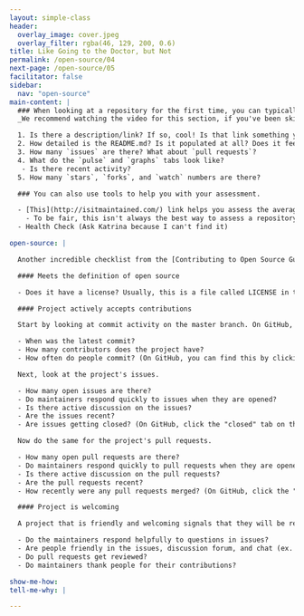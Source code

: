 ```yaml
---
layout: simple-class
header:
  overlay_image: cover.jpeg
  overlay_filter: rgba(46, 129, 200, 0.6)
title: Like Going to the Doctor, but Not
permalink: /open-source/04
next-page: /open-source/05
facilitator: false
sidebar:
  nav: "open-source"
main-content: |
  ### When looking at a repository for the first time, you can typically follow this pattern of assessment.
  _We recommend watching the video for this section, if you've been skipping them so far._

  1. Is there a description/link? If so, cool! Is that link something you want to contribute to?
  2. How detailed is the README.md? Is it populated at all? Does it feel welcoming and easy to understand?
  3. How many `issues` are there? What about `pull requests`?
  4. What do the `pulse` and `graphs` tabs look like?
   - Is there recent activity?
  5. How many `stars`, `forks`, and `watch` numbers are there?

  ### You can also use tools to help you with your assessment.

  - [This](http://isitmaintained.com/) link helps you assess the average time it takes to close an issue, and how many issues in total are open.
    - To be fair, this isn't always the best way to assess a repository. Sometimes issues stay open for a long time to indicate that there aren't enough contributors.
  - Health Check (Ask Katrina because I can't find it)

open-source: |

  Another incredible checklist from the [Contributing to Open Source Guide](http://opensource.guide/how-to-contribute-to-open-source/#a-checklist-before-you-contribute):

  #### Meets the definition of open source

  - Does it have a license? Usually, this is a file called LICENSE in the root of the repository.

  #### Project actively accepts contributions

  Start by looking at commit activity on the master branch. On GitHub, you can see this information on a repository's homepage.

  - When was the latest commit?
  - How many contributors does the project have?
  - How often do people commit? (On GitHub, you can find this by clicking "Commits" in the top bar.)

  Next, look at the project's issues.

  - How many open issues are there?
  - Do maintainers respond quickly to issues when they are opened?
  - Is there active discussion on the issues?
  - Are the issues recent?
  - Are issues getting closed? (On GitHub, click the "closed" tab on the Issues page to see closed issues.)

  Now do the same for the project's pull requests.

  - How many open pull requests are there?
  - Do maintainers respond quickly to pull requests when they are opened?
  - Is there active discussion on the pull requests?
  - Are the pull requests recent?
  - How recently were any pull requests merged? (On GitHub, click the "closed" tab on the Pull Requests page to see closed PRs.)

  #### Project is welcoming

  A project that is friendly and welcoming signals that they will be receptive to new contributors.

  - Do the maintainers respond helpfully to questions in issues?
  - Are people friendly in the issues, discussion forum, and chat (ex. IRC or Slack)?
  - Do pull requests get reviewed?
  - Do maintainers thank people for their contributions?

show-me-how:
tell-me-why: |

---
```

